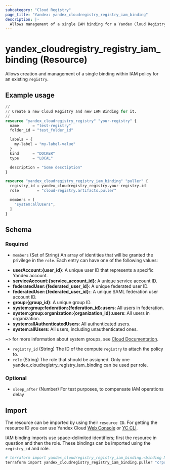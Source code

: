 ```yaml
---
subcategory: "Cloud Registry"
page_title: "Yandex: yandex_cloudregistry_registry_iam_binding"
description: |-
  Allows management of a single IAM binding for a Yandex Cloud Registry.
---
```


# yandex_cloudregistry_registry_iam_binding (Resource)

Allows creation and management of a single binding within IAM policy for an existing `registry`.

## Example usage

```terraform
//
// Create a new Cloud Registry and new IAM Binding for it.
//
resource "yandex_cloudregistry_registry" "your-registry" {
  name      = "test-registry"
  folder_id = "test_folder_id"

  labels = {
    my-label = "my-label-value"
  }
  kind      = "DOCKER"
  type      = "LOCAL"

  description = "Some desctiption"
}

resource "yandex_cloudregistry_registry_iam_binding" "puller" {
  registry_id = yandex_cloudregistry_registry.your-registry.id
  role        = "cloud-registry.artifacts.puller"

  members = [
    "system:allUsers",
  ]
}
```

<!-- schema generated by tfplugindocs -->
## Schema

### Required

- `members` (Set of String) An array of identities that will be granted the privilege in the `role`. Each entry can have one of the following values:
 * **userAccount:{user_id}**: A unique user ID that represents a specific Yandex account.
 * **serviceAccount:{service_account_id}**: A unique service account ID.
 * **federatedUser:{federated_user_id}**: A unique federated user ID.
 * **federatedUser:{federated_user_id}:**: A unique SAML federation user account ID.
 * **group:{group_id}**: A unique group ID.
 * **system:group:federation:{federation_id}:users**: All users in federation.
 * **system:group:organization:{organization_id}:users**: All users in organization.
 * **system:allAuthenticatedUsers**: All authenticated users.
 * **system:allUsers**: All users, including unauthenticated ones.

~> for more information about system groups, see [Cloud Documentation](https://yandex.cloud/docs/iam/concepts/access-control/system-group).
- `registry_id` (String) The ID of the compute `registry` to attach the policy to.
- `role` (String) The role that should be assigned. Only one yandex_cloudregistry_registry_iam_binding can be used per role.

### Optional

- `sleep_after` (Number) For test purposes, to compensate IAM operations delay

## Import

The resource can be imported by using their `resource ID`. For getting the resource ID you can use Yandex Cloud [Web Console](https://console.yandex.cloud) or [YC CLI](https://yandex.cloud/docs/cli/quickstart).

IAM binding imports use space-delimited identifiers; first the resource in question and then the role. These bindings can be imported using the `registry_id` and role.

```bash
# terraform import yandex_cloudregistry_registry_iam_binding.<binding Name> "<registry_id>,<resource Role>"
terraform import yandex_cloudregistry_registry_iam_binding.puller "crps9**********k9psn,cloudregistry-registry.images.puller"
```
